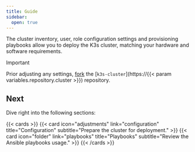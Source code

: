 ```yaml
---
title: Guide
sidebar:
  open: true
---
```


The cluster inventory, user, role configuration settings and provisioning playbooks allow you to deploy the K3s cluster, matching your hardware and software requirements.

<!--more-->

> [!IMPORTANT]
> Prior adjusting any settings, [fork](https://docs.github.com/en/pull-requests/collaborating-with-pull-requests/working-with-forks/fork-a-repo) the [`k3s-cluster`](https://{{< param variables.repository.cluster >}}) repository.

## Next

Dive right into the following sections:

{{< cards >}}
  {{< card icon="adjustments" link="configuration" title="Configuration" subtitle="Prepare the cluster for deployment." >}}
  {{< card icon="folder" link="playbooks" title="Playbooks" subtitle="Review the Ansible playbooks usage." >}}
{{< /cards >}}
